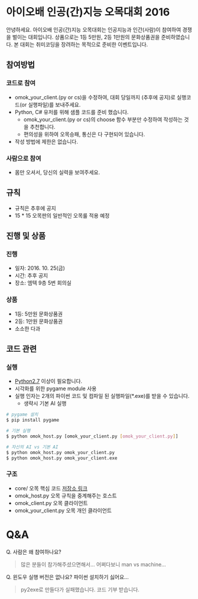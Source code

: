 # 아이오배 인공(간)지능 오목대회 2016
안녕하세요. 아이오배 인공(간)지능 오목대회는 인공지능과 인간(사람)이 참여하여 경쟁을 벌이는 대회입니다. 상품으로는 1등 5만원, 2등 1만원의 문화상품권을 준비하였습니다. 본 대회는 취미코딩을 장려하는 목적으로 준비한 이벤트입니다.


## 참여방법
### 코드로 참여
- omok_your_client.(py or cs)을 수정하여, 대회 당일까지 (추후에 공지)로 실행코드(or 실행파일)를 보내주세요.
- Python, C# 유저를 위해 샘플 코드를 준비 했습니다.
    - omok_your_client.(py or cs)의 choose 함수 부분만 수정하여 작성하는 것을 추천합니다.
    - 편의성을 위하여 오목승패, 통신은 다 구현되어 있습니다.
- 작성 방법에 제한은 없습니다.

### 사람으로 참여
- 몸만 오셔서, 당신의 실력을 보여주세요.


## 규칙
- 규칙은 추후에 공지
- 15 * 15 오목판의 일반적인 오목룰 적용 예정 

## 진행 및 상품
### 진행
- 일자: 2016. 10. 25(금)
- 시간: 추후 공지
- 장소: 엠텍 9층 5번 회의실

### 상품
- 1등: 5만원 문화상품권
- 2등: 1만원 문화상품권
- 소소한 다과


## 코드 관련
### 실행
- [Python2.7](https://www.python.org/downloads/) 이상이 필요합니다.
- 시각화를 위한 pygame module 사용
- 실행 인자는 2개의 파이썬 코드 및 컴파일 된 실행파일(*.exe)를 받을 수 있습니다.
  - 생략시 기본 AI 실행

```bash
# pygame 설치
$ pip install pygame

# 기본 실행
$ python omok_host.py [omok_your_client.py [omok_your_client.py]]

# 자신의 AI vs 기본 AI
$ python omok_host.py omok_your_client.py
$ python omok_host.py omok_your_client.exe
```

### 구조
- core/ 오목 핵심 코드 [저장소 링크](https://github.com/ioatr/omok)
- omok_host.py 오목 규칙을 중계해주는 호스트
- omok_client.py 오목 클라이언트
- omok_your_client.py 오목 개인 클라이언트


# Q&A
Q. 사람은 왜 참여하나요?
> 많은 분들이 참가해주셨으면해서... 어쩌다보니 man vs machine...

Q. 윈도우 실행 버전은 없나요? 파이썬 설치하기 싫어요...
> py2exe로 만들다가 실패했습니다. 코드 기부 받습니다.
